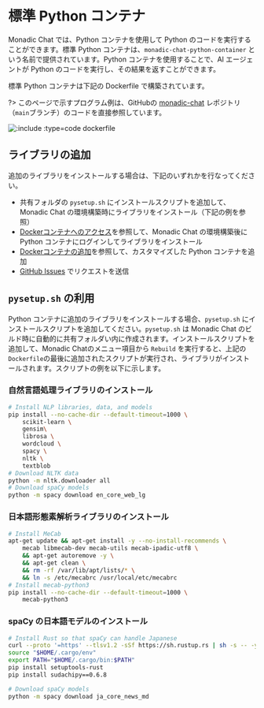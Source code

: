 # 標準 Python コンテナ

Monadic Chat では、Python コンテナを使用して Python のコードを実行することができます。標準 Python コンテナは、`monadic-chat-python-container` という名前で提供されています。Python コンテナを使用することで、AI エージェントが Python のコードを実行し、その結果を返すことができます。

標準 Python コンテナは下記の Dockerfile で構築されています。

?> このページで示すプログラム例は、GitHubの [monadic-chat](https//github.com/yohasebe/monadic-chat) レポジトリ（`main`ブランチ）のコードを直接参照しています。

![](https://raw.githubusercontent.com/yohasebe/monadic-chat/refs/heads/main/docker/services/python/Dockerfile ':include :type=code dockerfile')

## ライブラリの追加

追加のライブラリをインストールする場合は、下記のいずれかを行なってください。

- 共有フォルダの `pysetup.sh` にインストールスクリプトを追加して、Monadic Chat の環境構築時にライブラリをインストール（下記の例を参照）
- [Dockerコンテナへのアクセス](/ja/docker-access)を参照して、Monadic Chat の環境構築後に Python コンテナにログインしてライブラリをインストール
- [Dockerコンテナの追加](/ja/adding-containers)を参照して、カスタマイズした Python コンテナを追加
- [GitHub Issues](https://github.com/yohasebe/monadic-chat/issues) でリクエストを送信

## `pysetup.sh` の利用

Python コンテナに追加のライブラリをインストールする場合、`pysetup.sh` にインストールスクリプトを追加してください。`pysetup.sh` は Monadic Chat のビルド時に自動的に共有フォルダい内に作成されます。インストールスクリプトを追加して、Monadic Chatのメニュー項目から `Rebuild` を実行すると、上記の`Dockerfile`の最後に追加されたスクリプトが実行され、ライブラリがインストールされます。スクリプトの例を以下に示します。


### 自然言語処理ライブラリのインストール

```sh
# Install NLP libraries, data, and models
pip install --no-cache-dir --default-timeout=1000 \
    scikit-learn \
    gensim\
    librosa \
    wordcloud \
    spacy \
    nltk \
    textblob
# Download NLTK data
python -m nltk.downloader all
# Download spaCy models
python -m spacy download en_core_web_lg
```

### 日本語形態素解析ライブラリのインストール

```sh
# Install MeCab
apt-get update && apt-get install -y --no-install-recommends \
    mecab libmecab-dev mecab-utils mecab-ipadic-utf8 \
    && apt-get autoremove -y \
    && apt-get clean \
    && rm -rf /var/lib/apt/lists/* \
    && ln -s /etc/mecabrc /usr/local/etc/mecabrc
# Install mecab-python3
pip install --no-cache-dir --default-timeout=1000 \
    mecab-python3
```

### spaCy の日本語モデルのインストール

```sh
# Install Rust so that spaCy can handle Japanese
curl --proto '=https' --tlsv1.2 -sSf https://sh.rustup.rs | sh -s -- -y
source "$HOME/.cargo/env"
export PATH="$HOME/.cargo/bin:$PATH"
pip install setuptools-rust
pip install sudachipy==0.6.8

# Download spaCy models
python -m spacy download ja_core_news_md
```
